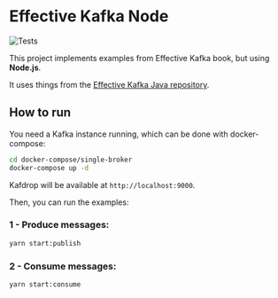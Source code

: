 # Effective Kafka Node

![Tests](https://github.com/mkrtchian/humble-object-pattern/workflows/Tests/badge.svg?branch=main)

This project implements examples from Effective Kafka book, but using **Node.js**.

It uses things from the [Effective Kafka Java repository](https://github.com/ekoutanov/effectivekafka).

## How to run

You need a Kafka instance running, which can be done with docker-compose:

```bash
cd docker-compose/single-broker
docker-compose up -d
```

Kafdrop will be available at `http://localhost:9000`.

Then, you can run the examples:

### 1 - Produce messages:

```bash
yarn start:publish
```

### 2 - Consume messages:

```bash
yarn start:consume
```
